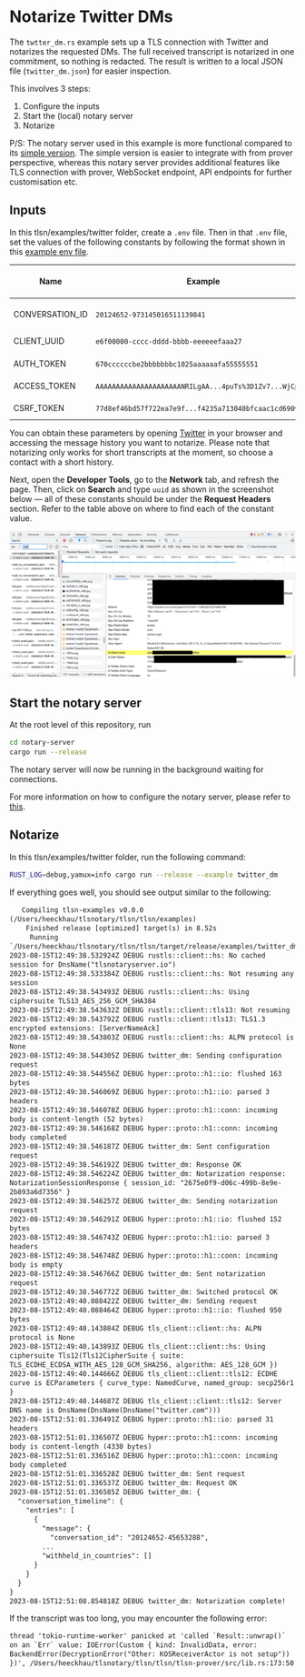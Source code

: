 # Notarize Twitter DMs

The `twtter_dm.rs` example sets up a TLS connection with Twitter and notarizes the requested DMs. The full received transcript is notarized in one commitment, so nothing is redacted. The result is written to a local JSON file (`twitter_dm.json`) for easier inspection.

This involves 3 steps:
1. Configure the inputs
2. Start the (local) notary server
3. Notarize

P/S: The notary server used in this example is more functional compared to its [simple version](../simple/simple_notary.rs). The simple version is easier to integrate with from prover perspective, whereas this notary server provides additional features like TLS connection with prover, WebSocket endpoint, API endpoints for further customisation etc.

## Inputs

In this tlsn/examples/twitter folder, create a `.env` file.
Then in that `.env` file, set the values of the following constants by following the format shown in this [example env file](./.env.example).

| Name            | Example                                                 | Location in Request Headers Section (within Network Tab of Developer Tools)      |
| --------------- | ------------------------------------------------------- | -------------------------------------------------------------------------------- |
| CONVERSATION_ID | `20124652-973145016511139841`                           | Look for `Referer`, then extract the `ID` in `https://twitter.com/messages/<ID>` |
| CLIENT_UUID     | `e6f00000-cccc-dddd-bbbb-eeeeeefaaa27`                  | Look for `X-Client-Uuid`, then copy the entire value                             |
| AUTH_TOKEN      | `670ccccccbe2bbbbbbbc1025aaaaaafa55555551`              | Look for `Cookie`, then extract the `token` in `;auth_token=<token>;`            |
| ACCESS_TOKEN    | `AAAAAAAAAAAAAAAAAAAAANRILgAA...4puTs%3D1Zv7...WjCpTnA` | Look for `Authorization`, then extract the `token` in `Bearer <token>`           |
| CSRF_TOKEN      | `77d8ef46bd57f722ea7e9f...f4235a713040bfcaac1cd6909`    | Look for `X-Csrf-Token`, then copy the entire value                              |

You can obtain these parameters by opening [Twitter](https://twitter.com/messages/) in your browser and accessing the message history you want to notarize. Please note that notarizing only works for short transcripts at the moment, so choose a contact with a short history.

Next, open the **Developer Tools**, go to the **Network** tab, and refresh the page. Then, click on **Search** and type `uuid` as shown in the screenshot below — all of these constants should be under the **Request Headers** section. Refer to the table above on where to find each of the constant value.

![Screenshot](twitter_dm_browser.png)

## Start the notary server
At the root level of this repository, run 
```sh
cd notary-server
cargo run --release
```

The notary server will now be running in the background waiting for connections.

For more information on how to configure the notary server, please refer to [this](../../../notary-server/README.md#running-the-server).

## Notarize

In this tlsn/examples/twitter folder, run the following command:

```sh
RUST_LOG=debug,yamux=info cargo run --release --example twitter_dm
```

If everything goes well, you should see output similar to the following:

```log
   Compiling tlsn-examples v0.0.0 (/Users/heeckhau/tlsnotary/tlsn/tlsn/examples)
    Finished release [optimized] target(s) in 8.52s
     Running `/Users/heeckhau/tlsnotary/tlsn/tlsn/target/release/examples/twitter_dm`
2023-08-15T12:49:38.532924Z DEBUG rustls::client::hs: No cached session for DnsName("tlsnotaryserver.io")
2023-08-15T12:49:38.533384Z DEBUG rustls::client::hs: Not resuming any session
2023-08-15T12:49:38.543493Z DEBUG rustls::client::hs: Using ciphersuite TLS13_AES_256_GCM_SHA384
2023-08-15T12:49:38.543632Z DEBUG rustls::client::tls13: Not resuming
2023-08-15T12:49:38.543792Z DEBUG rustls::client::tls13: TLS1.3 encrypted extensions: [ServerNameAck]
2023-08-15T12:49:38.543803Z DEBUG rustls::client::hs: ALPN protocol is None
2023-08-15T12:49:38.544305Z DEBUG twitter_dm: Sending configuration request
2023-08-15T12:49:38.544556Z DEBUG hyper::proto::h1::io: flushed 163 bytes
2023-08-15T12:49:38.546069Z DEBUG hyper::proto::h1::io: parsed 3 headers
2023-08-15T12:49:38.546078Z DEBUG hyper::proto::h1::conn: incoming body is content-length (52 bytes)
2023-08-15T12:49:38.546168Z DEBUG hyper::proto::h1::conn: incoming body completed
2023-08-15T12:49:38.546187Z DEBUG twitter_dm: Sent configuration request
2023-08-15T12:49:38.546192Z DEBUG twitter_dm: Response OK
2023-08-15T12:49:38.546224Z DEBUG twitter_dm: Notarization response: NotarizationSessionResponse { session_id: "2675e0f9-d06c-499b-8e9e-2b893a6d7356" }
2023-08-15T12:49:38.546257Z DEBUG twitter_dm: Sending notarization request
2023-08-15T12:49:38.546291Z DEBUG hyper::proto::h1::io: flushed 152 bytes
2023-08-15T12:49:38.546743Z DEBUG hyper::proto::h1::io: parsed 3 headers
2023-08-15T12:49:38.546748Z DEBUG hyper::proto::h1::conn: incoming body is empty
2023-08-15T12:49:38.546766Z DEBUG twitter_dm: Sent notarization request
2023-08-15T12:49:38.546772Z DEBUG twitter_dm: Switched protocol OK
2023-08-15T12:49:40.088422Z DEBUG twitter_dm: Sending request
2023-08-15T12:49:40.088464Z DEBUG hyper::proto::h1::io: flushed 950 bytes
2023-08-15T12:49:40.143884Z DEBUG tls_client::client::hs: ALPN protocol is None
2023-08-15T12:49:40.143893Z DEBUG tls_client::client::hs: Using ciphersuite Tls12(Tls12CipherSuite { suite: TLS_ECDHE_ECDSA_WITH_AES_128_GCM_SHA256, algorithm: AES_128_GCM })
2023-08-15T12:49:40.144666Z DEBUG tls_client::client::tls12: ECDHE curve is ECParameters { curve_type: NamedCurve, named_group: secp256r1 }
2023-08-15T12:49:40.144687Z DEBUG tls_client::client::tls12: Server DNS name is DnsName(DnsName(DnsName("twitter.com")))
2023-08-15T12:51:01.336491Z DEBUG hyper::proto::h1::io: parsed 31 headers
2023-08-15T12:51:01.336507Z DEBUG hyper::proto::h1::conn: incoming body is content-length (4330 bytes)
2023-08-15T12:51:01.336516Z DEBUG hyper::proto::h1::conn: incoming body completed
2023-08-15T12:51:01.336528Z DEBUG twitter_dm: Sent request
2023-08-15T12:51:01.336537Z DEBUG twitter_dm: Request OK
2023-08-15T12:51:01.336585Z DEBUG twitter_dm: {
  "conversation_timeline": {
    "entries": [
      {
        "message": {
          "conversation_id": "20124652-45653288",
        ...
        "withheld_in_countries": []
      }
    }
  }
}
2023-08-15T12:51:08.854818Z DEBUG twitter_dm: Notarization complete!
```

If the transcript was too long, you may encounter the following error:

```
thread 'tokio-runtime-worker' panicked at 'called `Result::unwrap()` on an `Err` value: IOError(Custom { kind: InvalidData, error: BackendError(DecryptionError("Other: KOSReceiverActor is not setup")) })', /Users/heeckhau/tlsnotary/tlsn/tlsn/tlsn-prover/src/lib.rs:173:50
```

